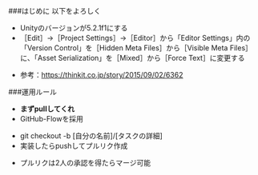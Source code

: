 ###はじめに
以下をよろしく  
* Unityのバージョンが5.2.1f1にする  
* ［Edit］→［Project Settings］→［Editor］から「Editor Settings」内の「Version Control」を［Hidden Meta Files］から［Visible Meta Files］に、「Asset Serialization」を［Mixed］から［Force Text］に変更する  
 + 参考：https://thinkit.co.jp/story/2015/09/02/6362
 
###運用ルール
* **まずpullしてくれ**
* GitHub-Flowを採用
 - git checkout -b [自分の名前]/[タスクの詳細]
 - 実装したらpushしてプルリク作成
* プルリクは2人の承認を得たらマージ可能
